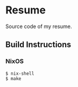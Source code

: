 # Resume #

Source code of my resume.

## Build Instructions

### NixOS

    $ nix-shell
    $ make
